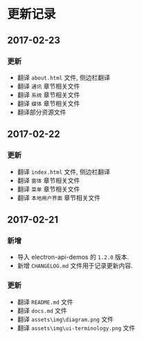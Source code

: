 # 更新记录

## 2017-02-23

### 更新
* 翻译 `about.html` 文件, 侧边栏翻译
* 翻译 `通讯` 章节相关文件
* 翻译 `系统` 章节相关文件
* 翻译 `媒体` 章节相关文件
* 翻译部分资源文件


## 2017-02-22

### 更新
* 翻译 `index.html` 文件, 侧边栏翻译
* 翻译 `窗体` 章节相关文件
* 翻译 `菜单` 章节相关文件
* 翻译 `本地用户界面` 章节相关文件


## 2017-02-21

### 新增
* 导入 electron-api-demos 的 `1.2.0` 版本.
* 新增 	`CHANGELOG.md` 文件用于记录更新内容.

### 更新
* 翻译 `README.md` 文件
* 翻译 `docs.md` 文件
* 翻译 `assets\img\diagram.png` 文件
* 翻译 `assets\img\ui-terminology.png` 文件